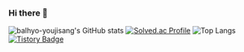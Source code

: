 ### Hi there 👋

![balhyo-youjisang's GitHub stats](https://github-readme-stats.vercel.app/api?username=balhyo-younjisang&show_icons=true&theme=tokyonight)
[![Solved.ac Profile](http://mazassumnida.wtf/api/generate_badge?boj=younjisang)](https://solved.ac/younjisang)
![Top Langs](https://github-readme-stats.vercel.app/api/top-langs/?username=balhyo-younjisang&layout=compact&theme=dracula)
[![Tistory Badge](https://img.shields.io/badge/Tech%20Blog-555263?style=flat&logoColor=white)](https://balhyohongsam.tistory.com/)
